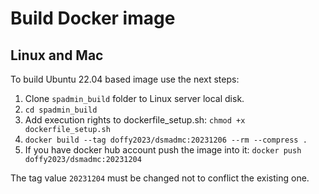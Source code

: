 # Build Docker image
## Linux and Mac 
To build Ubuntu 22.04 based image use the next steps:
1. Clone `spadmin_build` folder to Linux server local disk.
2. `cd spadmin_build`
3. Add execution rights to dockerfile_setup.sh: `chmod +x dockerfile_setup.sh`
4. `docker build --tag doffy2023/dsmadmc:20231206 --rm --compress .`
5. If you have docker hub account push the image into it: `docker push doffy2023/dsmadmc:20231204`

The tag value `20231204` must be changed not to conflict the existing one.
